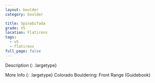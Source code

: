 ```yaml
---
layout: boulder
category: boulder

title: Spinabifada
grade: V5
location: Flatirons
tags:
  - v5
  - flatirons
full_page: false
---
```


Description
{: .largetype}


More Info
{: .largetype}
Colorado Bouldering: Front Range (Guidebook)
